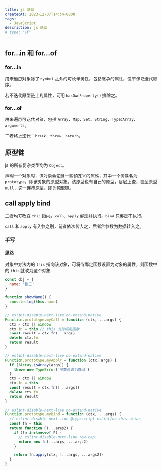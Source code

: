 ```yaml
---
title: js 基础
createdAt: 2023-12-07T14:54+0800
tags:
  - JavaScript
description: js 基础
# type: '译'
---
```


## for...in 和 for...of

### for...in

用来遍历对象除了 `Symbol` 之外的可枚举属性，包括继承的属性，但不保证迭代顺序。

若不迭代原型链上的属性，可用 `hasOwnProperty()` 排除之。


### for...of

用来遍历可迭代对象，包括 `Array`、`Map`、`Set`、`String`、`TypedArray`、`arguments`。

二者终止迭代：`break`、`throw`、`return`。

## 原型链

js 的所有复杂类型均为 `Object`。

声明一个对象时，该对象会包含一些预定义的属性，其中一个属性名为 `prototype`，即该对象的原型对象。该原型也有自己的原型，层层上查，直至原型 `null`，这一连串原型，即为原型链。

## call apply bind

三者均可改变 `this` 指向。`call`、`apply` 绑定并执行，`bind` 只绑定不执行。

`call` 和 `apply` 有入参之别，前者依次传入之，后者合参数为数据转入之。

### 手写

#### 思路

对象中方法内的 `this` 指向该对象，可将待绑定函数设置为对象的属性，则函数中的 `this` 就改为这个对象

``` js
const obj = {
  name: '张三'
}

function showName() {
  console.log(this.name)
}

// eslint-disable-next-line no-extend-native
Function.prototype.myCall = function (ctx, ...args) {
  ctx = ctx || window
  ctx.fn = this // this 为待绑定函数
  const result = ctx.fn(...args)
  delete ctx.fn
  return result
}

// eslint-disable-next-line no-extend-native
Function.prototype.myApply = function (ctx, args) {
  if (!Array.isArray(args)) {
    throw new TypeError('参数必须为数组')
  }
  ctx = ctx || window
  ctx.fn = this
  const result = ctx.fn([...args])
  delete ctx.fn
  return result
}

// eslint-disable-next-line no-extend-native
Function.prototype.myBind = function (ctx, ...args) {
  // eslint-disable-next-line @typescript-eslint/no-this-alias
  const fn = this
  return function F(...args2) {
    if (fn instanceof F) {
      // eslint-disable-next-line new-cap
      return new fn(...args, ...args2)
    }

    return fn.apply(ctx, [...args, ...args2])
  }
}
```
